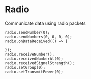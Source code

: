 # Radio

Communicate data using radio packets

```cards
radio.sendNumber(0);
radio.sendNumbers(0, 0, 0, 0);
radio.onDataReceived(() => {
    
});
radio.receiveNumber();
radio.receivedNumberAt(0);
radio.receivedSignalStrength();
radio.setGroup(0);
radio.setTransmitPower(0);
```
